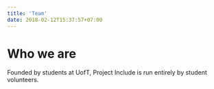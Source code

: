 ```yaml
---
title: 'Team'
date: 2018-02-12T15:37:57+07:00
---
```


# Who we are

Founded by students at UofT, Project Include is run entirely by student volunteers.
